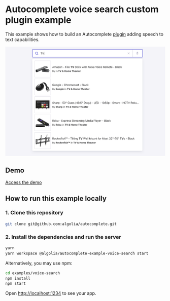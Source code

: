 # Autocomplete voice search custom plugin example

This example shows how to build an Autocomplete [plugin](https://www.algolia.com/doc/ui-libraries/autocomplete/core-concepts/plugins/) adding speech to text capabilities.

<p align="center"><img src="capture.png?raw=true" alt="A capture of the Autocomplete voice search custom plugin demo" /></p>

## Demo

[Access the demo](https://codesandbox.io/s/github/algolia/autocomplete/tree/master/examples/voice-search)

## How to run this example locally

### 1. Clone this repository

```sh
git clone git@github.com:algolia/autocomplete.git
```

### 2. Install the dependencies and run the server

```sh
yarn
yarn workspace @algolia/autocomplete-example-voice-search start
```

Alternatively, you may use npm:

```sh
cd examples/voice-search
npm install
npm start
```

Open <http://localhost:1234> to see your app.